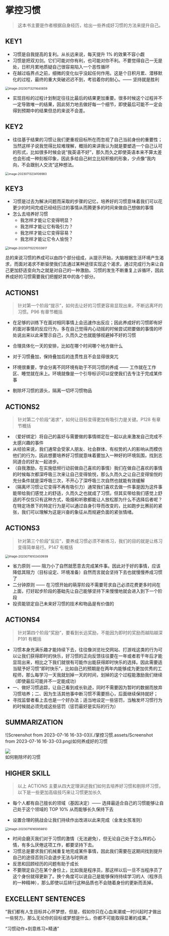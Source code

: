 # 掌控习惯

> 这本书主要是作者根据自身经历，给出一些养成好习惯的方法来提升自己。

## KEY1

- 习惯是自我提高的复利。从长远来说，每天提升 1% 的效果不容小觑
- 习惯是把双刃剑。它们可能对你有利，也可能对你不利。不要觉得自己一无是处，日积月累地质疑自己很容易陷入一个恶性循环
- 在越过临界点之前，细微的变化似乎没起任何作用。这是个日积月累、潜移默化的过程，最终的重大突破迟迟不到，考验着你的耐心。—— 坚持就是胜利

<img src="./掌控习惯.assets/image-20230713211640859.png" alt="image-20230713211640859" style="zoom: 67%;" />

- 实现目标的过程计划制定往往比最后的结果更加重要。很多时候这个过程并不一定导致唯一的结果，因此努力地去做好每一个细节，即使最后可能不一定会得到预期中的结果但总的来说不会差。

## KEY2

- 往往基于结果的习惯让我们更重视目标所在而忽视了自己当前身份的重要性；当然这样子说我觉得比较难理解，概括的来讲我认为就是要塑造一个自己认可的形式，比如很多时候会说“我英语不好”，那久而久之即使英语本来不算太差也会形成一种刻板印象，因此多给自己树立比较积极的形象，少点像“我内向，不会跟别人交流”这种想法。

<img src="./掌控习惯.assets/image-20230713234106983.png" alt="image-20230713234106983" style="zoom:65%;" />

## KEY3

- 习惯是过去为解决问题而采取的步骤的记忆，培养好的习惯意味着我们可以花更少的时间完成已经经历过的事情从而腾更多的时间来做自己想做的事情
- 怎么去培养好习惯
  - 我怎样才能让它变得明显？
  - 我怎样才能让它有吸引力？
  - 我怎样才能让它变得容易？
  - 我怎样才能让它令人愉悦？

<img src="./掌控习惯.assets/image-20230715221033617.png" alt="image-20230715221033617" style="zoom:67%;" />

总的来说习惯的养成可以由四个部分组成，从提示开始，大脑根据生活环境产生渴求，而面对渴求不断驱使我们去通过某种途径实现这个渴求，通过完成行为来让自己更加舒适变向为之就是对自己的一种激励。习惯的发生不断重复上诉循环，因此养成好的习惯需要我们把握好其中的各个部分。

## ACTIONS1

> 针对第一个阶段“提示”，如何去让好的习惯更容易显现出来，不断远离坏的习惯。P96 有章节概括

- 在足够的训练下在面对相同事情上会迅速作出反应；因此养成好的习惯即有好的面对事情的反应行为，多在自己觉得内心动摇的时候尝试把要做的事情的坏处说出来以此来警示自己，久而久之也就能够规避掉不好的习惯

- 合理具体化一天的安排，比如在哪个时间哪个地方做什么
- 对于习惯叠加，保持叠加后的连贯性且不会显得很突兀
- 环境很重要，学会分离不同环境有助于不同习惯的养成 —— 工作就在工作区、睡觉就在床上。环境就像是一个引导标识可以促使我们去专注于完成某件事

- 剔除坏习惯的源头，隔离一切坏习惯物品

## ACTIONS2

> 针对第二个阶段“渴求”，如何让目标变得更加有吸引力是关键。P128 有章节概括

- （爱好绑定）将自己的喜好与需要做的事情绑定在一起以此来激发自己完成不太感兴趣的事件
- 从经验来说，我们通常会受家人朋友、社会群体、有权势的人的影响从而模仿他们的行为，因此想要培养好习惯就意味着要加入一种好的环境氛围，找到志同道合的好友一起进步。
- （自我激励，在实施低频行动前做自己喜欢的事情）我们在做自己喜欢的事情的时候每次都深呼吸三次来让自己变得愉悦，那么久而久之让自己变得愉悦的充分条件就是深呼吸三次，不开心了深呼吸三次自然也就能有效缓解
- （隔离坏习惯让它变得不再有吸引力）通常我们喜欢去做一件事是因为这件事能带给我们感觉上的舒适，久而久之也就成了习惯。但其实带给我们感觉上舒适的不仅仅只有这种方式，吸烟和听歌都能让人放松那为什么不选择后者呢？在特定场景下的特定行为是可以通过自身引导而改变的，比如跑步比赛前的紧张，我们可以理解为这是兴奋的象征从而规避负面的紧张情绪。

## ACTIONS3

> 针对第三个阶段”反应“，要养成习惯必须不断练习，我们的目的就是让练习变得简单易行。P147 有概括

<img src="./掌控习惯.assets/image-20230716102433939.png" alt="image-20230716102433939" style="zoom:67%;" />

- 省力原则 —— 阻力小了自然就愿意去完成某件事。因此对于好的事情，应该降低其阻力（目标设定、环境准备）自然而言就会坚持下去也就慢慢养成习惯了
- 二分钟原则 —— 在习惯开始的萌芽阶段不需要苛求自己必须花费更多时间在上面，打好起步阶段的基础先让自己能够坚持下来慢慢地就会进入到下一个阶段
- 投资能锁定自己未来好习惯的技术和物品是有价值的

## ACTIONS4

> 针对第四个阶段“奖励”，要看到长远奖励，不能因为即时的奖励而越陷越深 P191 有概括

- 习惯本身充满乐趣才能持续下去，往往像浏览社交网站、打游戏这类的行为可以让我们获得即时的快乐，好习惯的正向反馈往往要在一年或者若干年后才能显现出来，相比之下我们就很有可能作出能获得即时快乐的选择。因此需要适当赋予好习惯“即时快乐”，比如自己的预期是在两年内能够成为更加优秀的工程师，那么每学习一天我就划掉一天的时间，划掉的这个过程能激励我们继续（即使最后可能并不一定能成功）
- 一、做好习惯追踪，让自己看到成长轨迹，同时不需要因为暂时的数据而放弃习惯培养；二、因为生活其他事中断习惯不需要担心，后面继续保持就好；
- 寻找监督者看上去也是一个好办法；适当地设定一些惩罚，当触发坏习惯行为的时候就必须完成这些惩罚（惩罚最好是实际的行为）

## SUMMARIZATION

![Screenshot from 2023-07-16 16-33-03](./掌控习惯.assets/Screenshot from 2023-07-16 16-33-03.png)如何养成好的习惯

<img src="./掌控习惯.assets/image-20230716163510370.png" style="display: block; margin: auto;"/> 如何剔除坏的习惯

## HIGHER SKILL

> 以上 ACTIONS 主要从四大定理讲述我们如何去培养好习惯和剔除坏习惯，以下是一些更加高级技巧来让习惯更加长久

- 每个人都有自己擅长的领域（基因决定）—— 选择最适合自己的习惯能够让自己处于这个领域的 TOP 10% 从而能够长久保持下去

- 设置合理的挑战会让我们持续作出改进以此来完成（金发女孩准则）

<img src="./掌控习惯.assets/image-20230716165959810.png" alt="image-20230716165959810" style="zoom: 67%;" />

- 时间会磨灭我们对于习惯的激情（无法避免），但无论自己处于怎么样的心情，有多么厌倦这项工作，都要坚持下去。
- 习惯总是要求我们机械重复地完成某件事情，因此我们需要在这期间找到提升自己的途径否则只会退步无法与时俱进
- 反思和回顾经历的问题有助于成长
- 不要限定自己在某个身份上，比如我是程序员，那这样以后一旦不当程序员了这个身份就得更新了。换个角度可以说自己是能够保持持续学习的人（程序员的一种精神），那么即使以后转行这种品质也不会随着身份的更新而丢掉。

## EXCELLENT SENTENCES

“我们都有人生目标并心怀梦想，但是，假如你只在心血来潮或一时兴起时才做出一些努力，那么无论你的目标或梦想是什么，你都不可能取得显著的成果。”

“习惯动作+刻意练习=精通”
